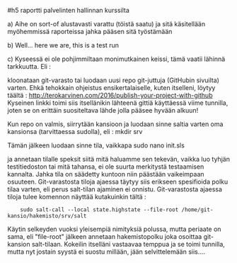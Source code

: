 #h5 raportti palvelinten hallinnan kurssilta

a) Aihe on sort-of alustavasti varattu (töistä saatu) ja sitä käsitellään myöhemmissä raporteissa jahka pääsen sitä työstämään

b) Well... here we are, this is a test run

c) Kyseessä ei ole pohjimmiltaan monimutkainen keissi, tämä vaatii lähinnä tarkkuutta. Eli : 

kloonataan git-varasto tai luodaan uusi repo git-juttuja (GitHubin sivuilta) varten. 
Ehkä tehokkain ohjeistus ensikertalaiselle, kuten itselleni, löytyy täältä : http://terokarvinen.com/2016/publish-your-project-with-github  
Kyseinen linkki toimi siis itsellänikin lähteenä gittiä käyttäessä viime tunnilla, joten se on erittäin suositeltava lähde jolla pääsee hyvään alkuun!

Kun repo on valmis, siirrytään kansioon ja luodaan sinne saltia varten oma kansionsa (tarvittaessa sudolla), eli : 
		mkdir srv

Tämän jälkeen luodaan sinne tila, vaikkapa 
		sudo nano init.sls

ja annetaan tilalle speksit siitä mitä haluamme sen tekevän, vaikka luo tyhjän testitiedoston tai mitä tahansa, ei ole suurta merkitystä testaamisen kannalta.
Jahka tila on säädetty kuntoon niin päästään vaikeimpaan osuuteen. Git-varastosta tiloja ajaessa täytyy siis erikseen spesifioida polku tilaa varten, eli perus salt-tilan ajaminen ei onnistu.
Git-varastosta ajaessa tiloja tulee komennon näyttää kutakuinkin tältä :

		sudo salt-call --local state.highstate --file-root /home/git-kansio/hakemisto/srv/salt

Käytin selkeyden vuoksi yleisempiä nimityksiä polussa, mutta periaate on sama, eli "file-root" jälkeen annetaan hakemistopolku joka osoittaa git-kansion salt-tilaan.
Kokeilin itselläni vastaavaa temppua ja se toimi tunnilla, mutta nyt jostain syystä ei suostu millään, jään selvittelemään siis....
